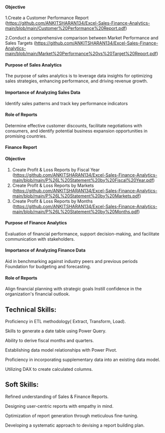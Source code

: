 #### Objective

1.Create a Customer Performance Report
(https://github.com/ANKITSHARAN134/Excel-Sales-Finance-Analytics-main/blob/main/Customer%20Performance%20Report.pdf)

2.Conduct a comprehensive comparison between Market Performance and Sales Targets (https://github.com/ANKITSHARAN134/Excel-Sales-Finance-Analytics-main/blob/main/Market%20Performance%20vs%20Target%20Report.pdf)

#### Purpose of Sales Analytics

The purpose of sales analytics is to leverage data insights for optimizing sales strategies, enhancing performance, and driving revenue growth.

#### Importance of Analyzing Sales Data

Identify sales patterns and track key performance indicators

#### Role of Reports

Determine effective customer discounts, facilitate negotiations with consumers, and identify potential business expansion opportunities in promising countries.

#### Finance Report

#### Objective

1. Create Profit & Loss Reports by Fiscal Year (https://github.com/ANKITSHARAN134/Excel-Sales-Finance-Analytics-main/blob/main/P%26L%20Statement%20by%20Fiscal%20Year.pdf)
2. Create Profit & Loss Reports by Markets (https://github.com/ANKITSHARAN134/Excel-Sales-Finance-Analytics-main/blob/main/P%26L%20Statement%20by%20Markets.pdf)
3. Create Profit & Loss Reports by Months (https://github.com/ANKITSHARAN134/Excel-Sales-Finance-Analytics-main/blob/main/P%26L%20Statement%20by%20Months.pdf)

#### Purpose of Finance Analytics

Evaluation of financial performance, support decision-making, and facilitate communication with stakeholders.

#### Importance of Analyzing Finance Data

Aid in benchmarking against industry peers and previous periods Foundation for budgeting and forecasting.

#### Role of Reports

Align financial planning with strategic goals Instill confidence in the organization's financial outlook.

## Technical Skills:

Proficiency in ETL methodology( Extract, Transform, Load).

Skills to generate a date table using Power Query.

Ability to derive fiscal months and quarters.

Establishing data model relationships with Power Pivot.

Proficiency in incorporating supplementary data into an existing data model.

Utilizing DAX to create calculated columns.

## Soft Skills:

Refined understanding of Sales & Finance Reports.

Designing user-centric reports with empathy in mind.

Optimization of report generation through meticulous fine-tuning.

Developing a systematic approach to devising a report building plan.
